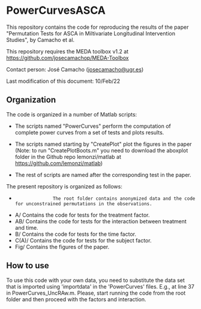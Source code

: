
# PowerCurvesASCA

This repository contains the code for reproducing the results of the paper "Permutation Tests for ASCA in Miltivariate Longitudinal Intervention Studies", by Camacho et al. 

This repository requires the MEDA toolbox v1.2 at https://github.com/josecamachop/MEDA-Toolbox

Contact person: José Camacho (josecamacho@ugr.es)

Last modification of this document: 10/Feb/22


## Organization

The code is organized in a number of Matlab scripts:

- The scripts named "PowerCurves" perform the computation of complete power curves from a set of tests and plots results.

- The scripts named starting by "CreatePlot" plot the figures in the paper (Note: to run "CreatePlotBoots.m" you need to download the aboxplot folder in the Github repo lemonzi/matlab at https://github.com/lemonzi/matlab)

- The rest of scripts are named after the corresponding test in the paper. 

The present repository is organized as follows:

- 					The root folder contains anonymized data and the code for unconstrained permutations in the observations.
- A/				Contains the code for tests for the treatment factor.
- AB/				Contains the code for tests for the interaction between treatment and time.
- B/				Contains the code for tests for the time factor.
- C(A)/				Contains the code for tests for the subject factor.
- Fig/				Contains the figures of the paper.



## How to use

To use this code with your own data, you need to substitute the data set that is imported using 'importdata' in the 'PowerCurves' files. E.g., at line 37 in PowerCurves_UncRAw.m. Please, start running the code from the root folder and then proceed with the factors and interaction.  